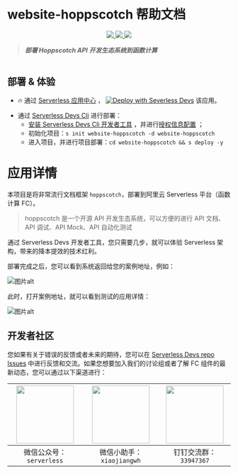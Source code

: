 # website-hoppscotch 帮助文档

<p align="center" class="flex justify-center">
    <a href="https://www.serverless-devs.com" class="ml-1">
    <img src="http://editor.devsapp.cn/icon?package=website-hoppscotch&type=packageType">
  </a>
  <a href="http://www.devsapp.cn/details.html?name=website-hoppscotch" class="ml-1">
    <img src="http://editor.devsapp.cn/icon?package=website-hoppscotch&type=packageVersion">
  </a>
  <a href="http://www.devsapp.cn/details.html?name=website-hoppscotch" class="ml-1">
    <img src="http://editor.devsapp.cn/icon?package=website-hoppscotch&type=packageDownload">
  </a>
</p>

<description>

> ***部署 Hoppscotch API 开发生态系统到函数计算***

</description>

<table>



</table>

<codepre id="codepre">

</codepre>

<deploy>

## 部署 & 体验

<appcenter>

- :fire: 通过 [Serverless 应用中心](https://fcnext.console.aliyun.com/applications/create?template=website-hoppscotch) ，
[![Deploy with Severless Devs](https://img.alicdn.com/imgextra/i1/O1CN01w5RFbX1v45s8TIXPz_!!6000000006118-55-tps-95-28.svg)](https://fcnext.console.aliyun.com/applications/create?template=website-hoppscotch)  该应用。 

</appcenter>

- 通过 [Serverless Devs Cli](https://www.serverless-devs.com/serverless-devs/install) 进行部署：
    - [安装 Serverless Devs Cli 开发者工具](https://www.serverless-devs.com/serverless-devs/install) ，并进行[授权信息配置](https://www.serverless-devs.com/fc/config) ；
    - 初始化项目：`s init website-hoppscotch -d website-hoppscotch`   
    - 进入项目，并进行项目部署：`cd website-hoppscotch && s deploy -y`

</deploy>

<appdetail id="flushContent">

# 应用详情

本项目是将非常流行文档框架 `hoppscotch`，部署到阿里云 Serverless 平台（函数计算 FC）。

> hoppscotch 是一个开源 API 开发生态系统，可以方便的进行 API 文档、API 调试、API Mock、API 自动化测试

通过 Serverless Devs 开发者工具，您只需要几步，就可以体验 Serverless 架构，带来的降本提效的技术红利。

部署完成之后，您可以看到系统返回给您的案例地址，例如：

![图片alt](https://img.alicdn.com/imgextra/i3/O1CN016aexcy1kL4nHt7Emi_!!6000000004666-2-tps-1696-690.png)

此时，打开案例地址，就可以看到测试的应用详情：

![图片alt](https://serverless-devs-app-pkg.oss-cn-beijing.aliyuncs.com/L1VzZXJzL3lrL0xpYnJhcnkvQ2FjaGVzL2RkLndvcmsuZXhjbHVzaXZlNGFsaWRpbmcvdGh1bWJuYWlscy83NTFDOEY3MS02QUQ3LTQ3MzUtQUYwQi0wNTA3MUJDRjY2RDMuZ2lm.gif)


</appdetail>

<devgroup>

## 开发者社区

您如果有关于错误的反馈或者未来的期待，您可以在 [Serverless Devs repo Issues](https://github.com/serverless-devs/serverless-devs/issues) 中进行反馈和交流。如果您想要加入我们的讨论组或者了解 FC 组件的最新动态，您可以通过以下渠道进行：

<p align="center">

| <img src="https://serverless-article-picture.oss-cn-hangzhou.aliyuncs.com/1635407298906_20211028074819117230.png" width="130px" > | <img src="https://serverless-article-picture.oss-cn-hangzhou.aliyuncs.com/1635407044136_20211028074404326599.png" width="130px" > | <img src="https://serverless-article-picture.oss-cn-hangzhou.aliyuncs.com/1635407252200_20211028074732517533.png" width="130px" > |
|--- | --- | --- |
| <center>微信公众号：`serverless`</center> | <center>微信小助手：`xiaojiangwh`</center> | <center>钉钉交流群：`33947367`</center> | 

</p>

</devgroup>